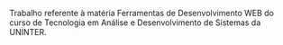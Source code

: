 Trabalho referente à matéria Ferramentas de Desenvolvimento WEB do curso de Tecnologia em Análise e Desenvolvimento de Sistemas da UNINTER.
